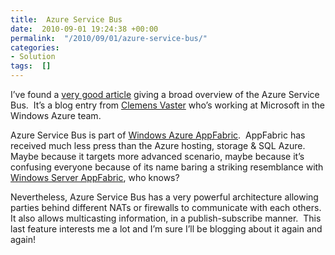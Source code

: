 ```yaml
---
title:  Azure Service Bus
date:  2010-09-01 19:24:38 +00:00
permalink:  "/2010/09/01/azure-service-bus/"
categories:
- Solution
tags:  []
---
```

<p>I’ve found a <a href="http://vasters.com/clemensv/PermaLink,guid,92d78bee-2cfd-4a29-95ab-c5abb9b905e7.aspx">very good article</a> giving a broad overview of the Azure Service Bus.&#160; It’s a blog entry from <a href="http://vasters.com/clemensv">Clemens Vaster</a> who’s working at Microsoft in the Windows Azure team.</p>  <p>Azure Service Bus is part of <a href="http://www.microsoft.com/windowsazure/appfabric/">Windows Azure AppFabric</a>.&#160; AppFabric has received much less press than the Azure hosting, storage &amp; SQL Azure.&#160; Maybe because it targets more advanced scenario, maybe because it’s confusing everyone because of its name baring a striking resemblance with <a href="http://msdn.microsoft.com/en-us/windowsserver/ee695849.aspx">Windows Server AppFabric</a>, who knows?</p>  <p>Nevertheless, Azure Service Bus has a very powerful architecture allowing parties behind different NATs or firewalls to communicate with each others.&#160; It also allows multicasting information, in a publish-subscribe manner.&#160; This last feature interests me a lot and I’m sure I’ll be blogging about it again and again!</p>